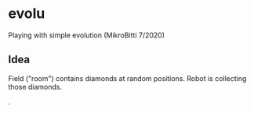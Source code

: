 # evolu
Playing with simple evolution (MikroBitti 7/2020)

## Idea ##

Field ("room") contains diamonds at random positions.
Robot is collecting those diamonds.

.